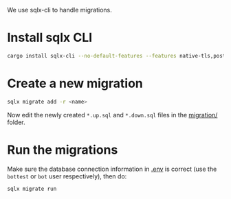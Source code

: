 We use sqlx-cli to handle migrations.

# Install sqlx CLI

```bash
cargo install sqlx-cli --no-default-features --features native-tls,postgres
```

# Create a new migration

```bash
sqlx migrate add -r <name>
```

Now edit the newly created `*.up.sql` and `*.down.sql` files in the [migration/](./migrations/) folder.

# Run the migrations

Make sure the database connection information in [.env](./.env) is correct (use the `bottest` or `bot` user respectively), then do:

```bash
sqlx migrate run
```

<!-- We use [Tusker](https://github.com/bikeshedder/tusker) to handle database migrations.

# How to modify the schema

The schema is defined in [schema.sql](./schema.sql). Modify this file to reflect the state you would like to have.

Once done, run Tusker to create the necessary migration:

```bash
uv pip install psycopg2-binary~=2.9.5 importlib-metadata~=1.0 migra~=3.0.1621480950 tomlkit~=0.11 sqlalchemy~=1.4.25 setuptools
uv pip install tusker --no-deps
```

Make sure the database connection is correctly configured in (tusker.toml)[./tusker.toml], then create a diff:

python -c 'import tusker; tusker.main()' diff -->
